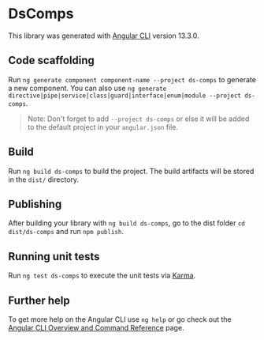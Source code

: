 # DsComps

This library was generated with [Angular CLI](https://github.com/angular/angular-cli) version 13.3.0.

## Code scaffolding

Run `ng generate component component-name --project ds-comps` to generate a new component. You can also use `ng generate directive|pipe|service|class|guard|interface|enum|module --project ds-comps`.
> Note: Don't forget to add `--project ds-comps` or else it will be added to the default project in your `angular.json` file. 

## Build

Run `ng build ds-comps` to build the project. The build artifacts will be stored in the `dist/` directory.

## Publishing

After building your library with `ng build ds-comps`, go to the dist folder `cd dist/ds-comps` and run `npm publish`.

## Running unit tests

Run `ng test ds-comps` to execute the unit tests via [Karma](https://karma-runner.github.io).

## Further help

To get more help on the Angular CLI use `ng help` or go check out the [Angular CLI Overview and Command Reference](https://angular.io/cli) page.
